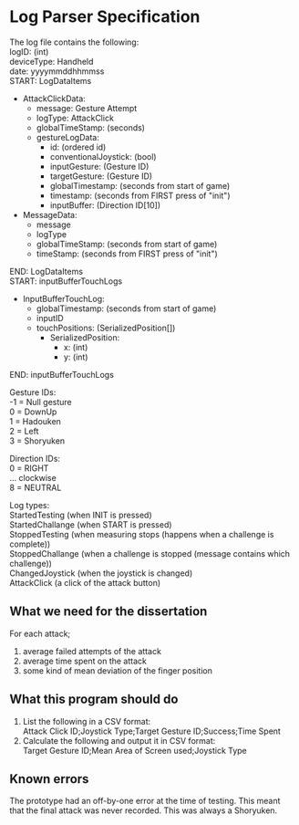 # Log Parser Specification

The log file contains the following:<br>
logID: (int)<br>
deviceType: Handheld<br>
date: yyyymmddhhmmss<br>
START: LogDataItems
* AttackClickData:
  * message: Gesture Attempt
  * logType: AttackClick
  * globalTimeStamp: (seconds)
  * gestureLogData:
    * id: (ordered id)
    * conventionalJoystick: (bool)
    * inputGesture: (Gesture ID)
    * targetGesture: (Gesture ID)
    * globalTimestamp: (seconds from start of game)
    * timestamp: (seconds from FIRST press of "init")
    * inputBuffer: (Direction ID[10])
* MessageData:
  * message
  * logType
  * globalTimeStamp: (seconds from start of game)
  * timeStamp: (seconds from FIRST press of "init")


END: LogDataItems<br>
START: inputBufferTouchLogs
* InputBufferTouchLog:
  * globalTimestamp: (seconds from start of game)
  * inputID
  * touchPositions: (SerializedPosition[])
    * SerializedPosition:
      * x: (int)
      * y: (int)


END: inputBufferTouchLogs

Gesture IDs:<br>
-1 = Null gesture<br>
0 = DownUp<br>
1 = Hadouken<br>
2 = Left<br>
3 = Shoryuken<br>

Direction IDs:<br>
0 = RIGHT<br>
... clockwise<br>
8 = NEUTRAL<br>

Log types:<br>
StartedTesting (when INIT is pressed)<br>
StartedChallange (when START is pressed)<br>
StoppedTesting (when measuring stops (happens when a challenge is complete))<br>
StoppedChallange (when a challenge is stopped (message contains which challenge))<br>
ChangedJoystick (when the joystick is changed)<br>
AttackClick (a click of the attack button)<br>

## What we need for the dissertation
For each attack;
1. average failed attempts of the attack
2. average time spent on the attack
3. some kind of mean deviation of the finger position 

## What this program should do
1. List the following in a CSV format:<br>
    Attack Click ID;Joystick Type;Target Gesture ID;Success;Time Spent
2. Calculate the following and output it in CSV format:<br>
    Target Gesture ID;Mean Area of Screen used;Joystick Type

## Known errors
The prototype had an off-by-one error at the time of testing. This meant that the final attack was never recorded. This was always a Shoryuken.


